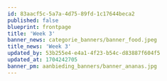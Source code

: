 ```yaml
---
id: 83aacf5c-5a7a-4d75-89fd-1c17644beca2
published: false
blueprint: frontpage
title: 'Week 3'
banner_news: categorie_banners/banner_food.jpeg
title_news: 'Week 3'
updated_by: 53b255e4-e4a1-4f23-b54c-d83887f604f5
updated_at: 1704242705
banner_pm: aanbieding_banners/banner_ananas.jpg
---
```

